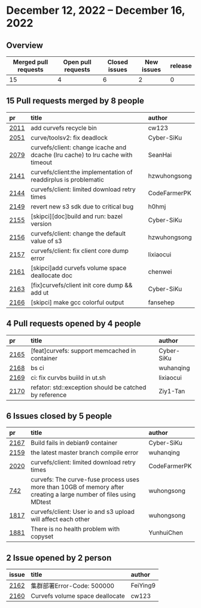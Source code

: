 # December 12, 2022 – December 16, 2022

## Overview

| Merged pull requests | Open pull requests | Closed issues | New issues | release |
|-- | -- | -- | -- | -- |
| 15 | 4 | 6 | 2 | 0 |

## 15 Pull requests merged by 8 people
|pr|title|author|
|:--|:--|:--|
|[2011](https://github.com/opencurve/curve/pull/2011)|add curvefs recycle bin|cw123|
|[2051](https://github.com/opencurve/curve/pull/2051)|curve/toolsv2: fix deadlock|Cyber-SiKu|
|[2079](https://github.com/opencurve/curve/pull/2079)|curvefs/client: change icache and dcache (lru cache) to lru cache with timeout|SeanHai|
|[2141](https://github.com/opencurve/curve/pull/2141)|curvefs/client:the implementation of readdirplus is problematic|hzwuhongsong |
|[2144](https://github.com/opencurve/curve/pull/2144)|curvefs/client: limited download retry times |CodeFarmerPK|
|[2149](https://github.com/opencurve/curve/pull/2149)|revert new s3 sdk due to critical bug|h0hmj|
|[2155](https://github.com/opencurve/curve/pull/155)|[skipci][doc]build and run: bazel version|Cyber-SiKu|
|[2156](https://github.com/opencurve/curve/pull/2156)|curvefs/client: change the default value of s3|hzwuhongsong |
|[2157](https://github.com/opencurve/curve/pull/2157)|curvefs/client: fix client core dump error|lixiaocui|
|[2161](https://github.com/opencurve/curve/pull/2161)|[skipci]add curvefs volume space deallocate doc|chenwei|
|[2163](https://github.com/opencurve/curve/pull/2163)|[fix]curvefs/client init core dump && add ut |Cyber-SiKu|
|[2166](https://github.com/opencurve/curve/pull/2166)|[skipci] make gcc colorful output |fansehep |



## 4 Pull requests opened by 4 people

|pr|title|author|
|:--|:--|:--|
|[2165](https://github.com/opencurve/curve/pull/2165 )|[feat]curvefs: support memcached in container |Cyber-SiKu|
|[2168](https://github.com/opencurve/curve/pull/2168)|bs ci|wuhanqing|
|[2169](https://github.com/opencurve/curve/pull/2169)|ci: fix curvbs buiild in ut.sh |lixiaocui|
|[2170](https://github.com/opencurve/curve/pull/2170)| refator: std::exception should be catched by reference|Ziy1-Tan|

## 6 Issues closed by 5 people

|pr|title|author|
|:--|:--|:--|
|[2167](https://github.com/opencurve/curve/pull/2167 )|Build fails in debian9 container |Cyber-SiKu|
|[2159](https://github.com/opencurve/curve/pull/2159)|the latest master branch compile error|wuhanqing|
|[2020](https://github.com/opencurve/curve/pull/2020)|curvefs/client: limited download retry times |CodeFarmerPK|
|[742](https://github.com/opencurve/curve/pull/742)| curvefs: The curve-fuse process uses more than 10GB of memory after creating a large number of files using MDtest|wuhongsong|
|[1817](https://github.com/opencurve/curve/pull/1817)| curvefs/client: User io and s3 upload will affect each other|wuhongsong|
|[1881](https://github.com/opencurve/curve/pull/1881)| There is no health problem with copyset|YunhuiChen|

## 2 Issue opened by 2 person

|issue|title|author|
|:--|:--|:--|
|[2162](https://github.com/opencurve/curve/issues/2162)|集群部署Error-Code: 500000|FeiYing9|
|[2160](https://github.com/opencurve/curve/issues/2160)|Curvefs volume space deallocate|cw123|